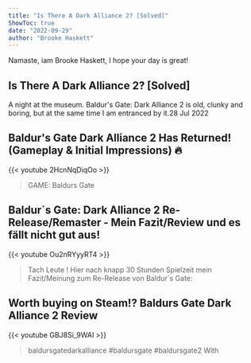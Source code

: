 ```yaml
---
title: "Is There A Dark Alliance 2? [Solved]"
ShowToc: true 
date: "2022-09-29"
author: "Brooke Haskett" 
---
```


Namaste, iam Brooke Haskett, I hope your day is great!
## Is There A Dark Alliance 2? [Solved]
 A night at the museum. Baldur's Gate: Dark Alliance 2 is old, clunky and boring, but at the same time I am entranced by it.28 Jul 2022

## Baldur's Gate Dark Alliance 2 Has Returned! (Gameplay & Initial Impressions) 🔥
{{< youtube 2HcnNqDiqOo >}}
>GAME: Baldurs Gate 

## Baldur´s Gate: Dark Alliance 2 Re-Release/Remaster - Mein Fazit/Review und es fällt nicht gut aus!
{{< youtube Ou2nRYyyRT4 >}}
>Tach Leute ! Hier nach knapp 30 Stunden Spielzeit mein Fazit/Meinung zum Re-Release von Baldur´s Gate: 

## Worth buying on Steam!? Baldurs Gate Dark Alliance 2 Review
{{< youtube GBJ8Si_9WAI >}}
>baldursgatedarkalliance #baldursgate #baldursgate2 With 

